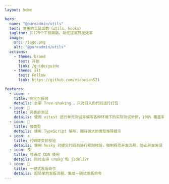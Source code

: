 ```yaml
---
layout: home

hero:
  name: "@pureadmin/utils"
  text: 常用的工具函数（utils、hooks）
  tagline: 共125个工具函数，助您提高开发效率
  image:
    src: /logo.png
    alt: "@pureadmin/utils"
  actions:
    - theme: brand
      text: 开始
      link: /guide/guide
    - theme: alt
      text: Follow
      link: https://github.com/xiaoxian521

features:
  - icon: ⚡️
    title: 完全可摇树
    details: 自带 Tree-shaking ，只对引入的代码进行打包
  - icon: 🧪
    title: 完善的测试
    details: 使用 vitest 进行单元测试并编写各种环境下的实际测试用例，100% 覆盖率，100% 通过率,
  - icon: 🦾
    title: 强类型
    details: 使用 TypeScript 编写，拥有强大的类型推导提示
  - icon: ⚓
    title: 代码提交前校验
    details: 使用 husky 对提交代码前进行规则校验，强制规范开发流程，防止开发失误
  - icon: 🌎
    title: 可通过 CDN 使用
    details: 同时支持 unpkg 和 jsdelivr
  - icon: 🕋
    title: 一键式发版命令
    details: 超简单的发版流程，集成一键式发版命令
---
```


<script setup>
import { onMounted } from 'vue'
// import { useMessage } from "./components/message"
import { addReleaseTag } from './.vitepress/utils/addReleaseTag.js'

onMounted(() => {
  addReleaseTag()
})

// const mess = h("span", {}, [
//   "文档使用",
//   h(
//     "a",
//     {
//       href: "https://vitepress.vuejs.org/",
//       target: "_blank",
//       style: {
//         color: "#409eff",
//       },
//     },
//     [" vitepress "]
//   ),
//   h(
//     "span",
//     "编写，vitepress 处于非稳定版本阶段，如点击页面遇到卡顿，请刷新浏览器即可"
//   ),
// ])

// const { message } = useMessage()

// if(process.env.NODE_ENV !== 'development') message?.info(() => mess, { closable: true, duration: 12000 })
</script>
